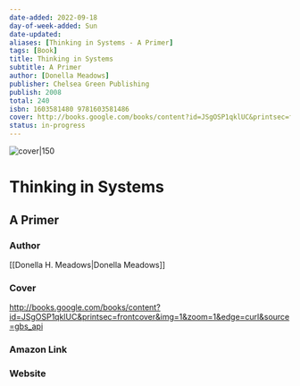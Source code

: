 ```yaml
---
date-added: 2022-09-18
day-of-week-added: Sun
date-updated: 
aliases: [Thinking in Systems - A Primer]
tags: [Book]
title: Thinking in Systems
subtitle: A Primer
author: [Donella Meadows]
publisher: Chelsea Green Publishing
publish: 2008
total: 240
isbn: 1603581480 9781603581486
cover: http://books.google.com/books/content?id=JSgOSP1qklUC&printsec=frontcover&img=1&zoom=1&edge=curl&source=gbs_api
status: in-progress
---
```


![cover|150](http://books.google.com/books/content?id=JSgOSP1qklUC&printsec=frontcover&img=1&zoom=1&edge=curl&source=gbs_api)
# Thinking in Systems
## A Primer

### Author
[[Donella H. Meadows|Donella Meadows]]

### Cover
http://books.google.com/books/content?id=JSgOSP1qklUC&printsec=frontcover&img=1&zoom=1&edge=curl&source=gbs_api

### Amazon Link


### Website